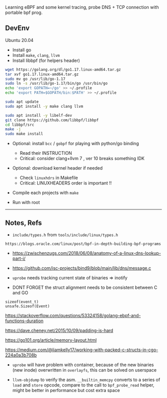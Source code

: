 Learning eBPF and some kernel tracing, probe DNS + TCP connection with portable bpf prog.

## DevEnv

Ubuntu 20.04

- Install go
- Install `make`, `clang`, `llvm`
- Install libbpf (for helpers header)

```bash
wget https://golang.org/dl/go1.17.linux-amd64.tar.gz
tar xvf go1.17.linux-amd64.tar.gz
sudo mv go /usr/lib/go-1.17
sudo ln -s /usr/lib/go-1.17/bin/go /usr/bin/go
echo 'export GOPATH=~/go' >> ~/.profile
echo 'export PATH=$GOPATH/bin:$PATH' >> ~/.profile

sudo apt update
sudo apt install -y make clang llvm

sudo apt install -y libelf-dev
git clone https://github.com/libbpf/libbpf
cd libbpf/src
make -j
sudo make install
```

- Optional: install `bcc` / `gobpf` for playing with python/go binding
    + Read their INSTRUCTION
    + Critical: consider clang+llvm 7 , ver 10 breaks something IDK

- Optional: download kernel header if needed
    + Check `linuxhdrs` in Makefile
    + Critical: LINUXHEADERS order is important !!

- Compile each projects with `make`

- Run with root

---

## Notes, Refs

- `include/types.h` from `tools/include/linux/types.h`
```
https://blogs.oracle.com/linux/post/bpf-in-depth-building-bpf-programs
```

- https://zwischenzugs.com/2018/06/08/anatomy-of-a-linux-dns-lookup-part-i/

- https://github.com/isc-projects/bind9/blob/main/lib/dns/message.c

- `uprobe` needs tracking current state of binaries => inotify

- DONT FORGET the struct alignment needs to be consistent between C and GO
```
sizeof(event_t)
unsafe.Sizeof(Event)
```

https://stackoverflow.com/questions/53324158/golang-ebpf-and-functions-duration

https://dave.cheney.net/2015/10/09/padding-is-hard

https://go101.org/article/memory-layout.html

https://medium.com/@liamkelly17/working-with-packed-c-structs-in-cgo-224a0a3b708b

- `uprobe` will have problem with container, because of the new binaries (new inode) overwritten in `overlayfs`, this can be solved on userspace

- `llvm-objdump` to verify the asm. `__builtin_memcpy` converts to a series of `load` and `store` opcode, compare to the call to `bpf_probe_read` helper, might be better in performance but cost extra space

